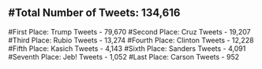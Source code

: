#Total Number of Tweets: 134,616 
---
#First Place: Trump Tweets - 79,670
#Second Place: Cruz Tweets - 19,207
#Third Place: Rubio Tweets - 13,274
#Fourth Place: Clinton Tweets - 12,228
#Fifth Place: Kasich Tweets - 4,143
#Sixth Place: Sanders Tweets - 4,091
#Seventh Place: Jeb! Tweets - 1,052
#Last Place: Carson Tweets - 952
